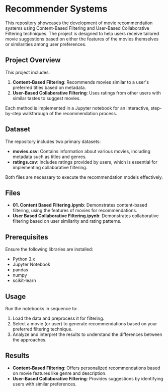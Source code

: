 # Recommender Systems

This repository showcases the development of movie recommendation systems using Content-Based Filtering and User-Based Collaborative Filtering techniques. The project is designed to help users receive tailored movie suggestions based on either the features of the movies themselves or similarities among user preferences.

## Project Overview

This project includes:

1. **Content-Based Filtering**: Recommends movies similar to a user's preferred titles based on metadata.
2. **User-Based Collaborative Filtering**: Uses ratings from other users with similar tastes to suggest movies.

Each method is implemented in a Jupyter notebook for an interactive, step-by-step walkthrough of the recommendation process.

## Dataset

The repository includes two primary datasets:

- **movies.csv**: Contains information about various movies, including metadata such as titles and genres.
- **ratings.csv**: Includes ratings provided by users, which is essential for implementing collaborative filtering.

Both files are necessary to execute the recommendation models effectively.

## Files

- **01. Content Based Filtering.ipynb**: Demonstrates content-based filtering, using the features of movies for recommendations.
- **User Based Collaborative Filtering.ipynb**: Demonstrates collaborative filtering based on user similarity and rating patterns.

## Prerequisites

Ensure the following libraries are installed:

- Python 3.x
- Jupyter Notebook
- pandas
- numpy
- scikit-learn

## Usage

Run the notebooks in sequence to:

1. Load the data and preprocess it for filtering.
2. Select a movie (or user) to generate recommendations based on your preferred filtering technique.
3. Analyze and interpret the results to understand the differences between the approaches.

## Results

- **Content-Based Filtering**: Offers personalized recommendations based on movie features like genre and description.
- **User-Based Collaborative Filtering**: Provides suggestions by identifying users with similar preferences.
